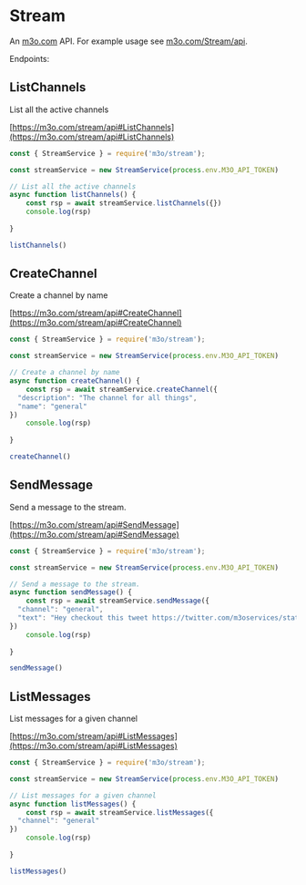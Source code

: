 # Stream

An [m3o.com](https://m3o.com) API. For example usage see [m3o.com/Stream/api](https://m3o.com/Stream/api).

Endpoints:

## ListChannels

List all the active channels


[https://m3o.com/stream/api#ListChannels](https://m3o.com/stream/api#ListChannels)

```js
const { StreamService } = require('m3o/stream');

const streamService = new StreamService(process.env.M3O_API_TOKEN)

// List all the active channels
async function listChannels() {
	const rsp = await streamService.listChannels({})
	console.log(rsp)
	
}

listChannels()
```
## CreateChannel

Create a channel by name


[https://m3o.com/stream/api#CreateChannel](https://m3o.com/stream/api#CreateChannel)

```js
const { StreamService } = require('m3o/stream');

const streamService = new StreamService(process.env.M3O_API_TOKEN)

// Create a channel by name
async function createChannel() {
	const rsp = await streamService.createChannel({
  "description": "The channel for all things",
  "name": "general"
})
	console.log(rsp)
	
}

createChannel()
```
## SendMessage

Send a message to the stream.


[https://m3o.com/stream/api#SendMessage](https://m3o.com/stream/api#SendMessage)

```js
const { StreamService } = require('m3o/stream');

const streamService = new StreamService(process.env.M3O_API_TOKEN)

// Send a message to the stream.
async function sendMessage() {
	const rsp = await streamService.sendMessage({
  "channel": "general",
  "text": "Hey checkout this tweet https://twitter.com/m3oservices/status/1455291054295498752"
})
	console.log(rsp)
	
}

sendMessage()
```
## ListMessages

List messages for a given channel


[https://m3o.com/stream/api#ListMessages](https://m3o.com/stream/api#ListMessages)

```js
const { StreamService } = require('m3o/stream');

const streamService = new StreamService(process.env.M3O_API_TOKEN)

// List messages for a given channel
async function listMessages() {
	const rsp = await streamService.listMessages({
  "channel": "general"
})
	console.log(rsp)
	
}

listMessages()
```
